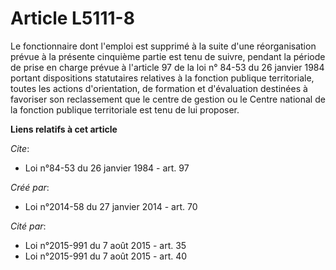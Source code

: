 # Article L5111-8

Le fonctionnaire dont l'emploi est supprimé à la suite d'une réorganisation prévue à la présente cinquième partie est tenu de
suivre, pendant la période de prise en charge prévue à l'article 97 de la loi n° 84-53 du 26 janvier 1984 portant
dispositions statutaires relatives à la fonction publique territoriale, toutes les actions d'orientation, de formation et
d'évaluation destinées à favoriser son reclassement que le centre de gestion ou le Centre national de la fonction publique
territoriale est tenu de lui proposer.

**Liens relatifs à cet article**

_Cite_:

  - Loi n°84-53 du 26 janvier 1984 - art. 97

_Créé par_:

  - Loi n°2014-58 du 27 janvier 2014 - art. 70

_Cité par_:

  - Loi n°2015-991 du 7 août 2015 - art. 35
  - Loi n°2015-991 du 7 août 2015 - art. 40
